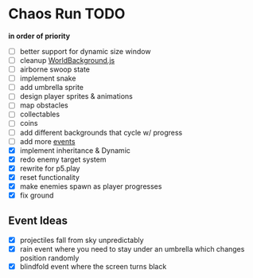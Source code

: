 # Chaos Run TODO
**in order of priority**

- [ ] better support for dynamic size window
- [ ] cleanup [WorldBackground.js](classes/WorldBackground.js)
- [ ] airborne swoop state
- [ ] implement snake
- [ ] add umbrella sprite
- [ ] design player sprites & animations
- [ ] map obstacles
- [ ] collectables
- [ ] coins
- [ ] add different backgrounds that cycle w/ progress
- [ ] add more [events](#event-ideas)
- [x] implement inheritance & Dynamic
- [x] redo enemy target system
- [x] rewrite for p5.play
- [x] reset functionality
- [x] make enemies spawn as player progresses
- [x] fix ground

## Event Ideas
- [x] projectiles fall from sky unpredictably
- [x] rain event where you need to stay under an umbrella which changes position randomly
- [x] blindfold event where the screen turns black